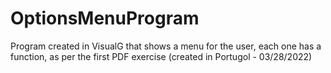 # OptionsMenuProgram
Program created in VisualG that shows a menu for the user, each one has a function, as per the first PDF exercise (created in Portugol - 03/28/2022)
